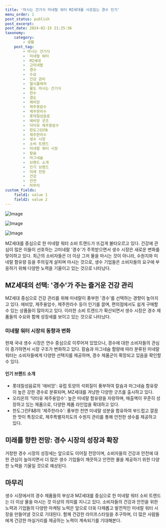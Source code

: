 ```yaml
---
title: '마시는 건기식 미네랄 워터 MZ세대를 사로잡는 경수 인기'
menu_order: 1
post_status: publish
post_excerpt: 
post_date: 2024-02-15 21:25:36
taxonomy:
    category:
        - 생활
    post_tag:
        - 마시는 건기식
        -  미네랄 워터
        -  MZ세대
        -  고미네랄
        -  경수
        -  수요
        -  건강 관리
        -  헬시플레저
        -  물도 마시는 건기식
        -  연수
        -  경도
        -  에비앙
        -  제주용암수
        -  제주한라수
        -  롯데칠성음료
        -  에비앙 굿즈
        -  닥터유 제주용암수
        -  한도그린FB
        -  제주한라수
        -  생수 시장
        -  소비 트렌드
        -  미네랄 워터 시장
        -  칼슘
        -  마그네슘
        -  브랜드 소개
        -  인기 브랜드
        -  미래 전망
        -  건강
        -  안전
        -  마무리
custom_fields:
    field1: value 1
    field2: value 2
---
```


![Image](https://imgnews.pstatic.net/image/015/2024/02/15/0004948532_001_20240215085201024.jpg?type=w647)

![Image](https://imgnews.pstatic.net/image/015/2024/02/15/0004948532_002_20240215085201048.jpg?type=w647)

![Image](https://imgnews.pstatic.net/image/015/2024/02/15/0004948532_003_20240215085201069.jpg?type=w647)

MZ세대를 중심으로 한 미네랄 워터 소비 트렌드가 뜨겁게 불타오르고 있다. 건강에 관심이 많은 이들이 선호하는 고미네랄 '경수'가 주목받으면서 생수 시장은 새로운 변화를 맞이하고 있다. 최근의 소비자들은 더 이상 그저 물을 마시는 것이 아니라, 수원지와 미네랄 함유량 등을 주의깊게 살피며 마시는 것으로, 생수 기업들은 소비자들의 요구에 부응하기 위해 다양한 노력을 기울이고 있는 것으로 나타났다.
## MZ세대의 선택: '경수'가 주는 즐거운 건강 관리
MZ세대 중심으로 건강 관리를 위해 미네랄이 풍부한 '경수'를 선택하는 경향이 높아지고 있다. 에비앙, 제주용암수, 제주한라수 등이 인기를 끌며, 편의점에서도 쉽게 구매할 수 있는 상품들이 많아지고 있다. 이러한 소비 트렌드가 확산되면서 생수 시장은 경수 제품들의 수요와 함께 성장세를 보이고 있는 것으로 나타났다.
### 미네랄 워터 시장의 동향과 변화
현재 국내 생수 시장은 연수 중심으로 이루어져 있었으나, 경수에 대한 소비자들의 관심이 증가하면서 시장 구조가 변화하고 있다. 칼슘과 마그네슘 함량에 따라 분류된 미네랄 워터는 소비자들에게 다양한 선택지를 제공하며, 경수 제품군이 확장되고 있음을 확인할 수 있다.
#### 인기 브랜드 소개
- 롯데칠성음료의 '에비앙': 유럽 토양의 석회질이 풍부하여 칼슘과 마그네슘 함유량이 높은 강한 경수로 분류되며, MZ세대를 겨냥한 다양한 굿즈를 출시하고 있다.
- 오리온의 '닥터유 제주용암수': 높은 미네랄 함유량을 자랑하며, 매출액이 꾸준히 성장하고 있는 제품으로, 다양한 제품 라인업을 확대하고 있다.
- 한도그린F&B의 '제주한라수': 풍부한 천연 미네랄 성분을 함유하여 부드럽고 깔끔한 맛이 특징으로, 제주특별자치도의 수원지 관리를 통해 안전한 생수를 제공하고 있다.
## 미래를 향한 전망: 경수 시장의 성장과 확장
거창한 경수 시장의 성장세는 앞으로도 이어질 전망이며, 소비자들의 건강과 안전에 대한 관심이 높아지면서 더 많은 생수 기업들이 깨끗하고 안전한 물을 제공하기 위한 다양한 노력을 기울일 것으로 예상된다.
## 마무리
생수 시장에서의 경수 제품들의 부상과 MZ세대를 중심으로 한 미네랄 워터 소비 트렌드는 더 이상 물을 마시는 것 이상의 의미를 지니고 있다. 소비자들의 건강과 안전을 위한 노력과 기업들의 다양한 마케팅 노력은 앞으로 더욱 다채롭고 발전적인 미네랄 워터 시장을 만들어낼 것으로 기대된다. 함께 건강한 라이프스타일을 추구하며, 더 많은 사람들에게 건강한 마실거리를 제공하는 노력이 계속되기를 기대해본다.
